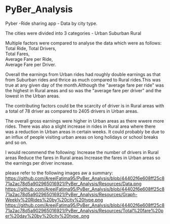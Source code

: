 # PyBer_Analysis
Pyber -Ride sharing app - Data by city type.

The cities were divided into 3 categories -
Urban
Suburban
Rural

Multiple factors were compared to analyse the data which were as follows:
Total Ride,
Total Drivers,    
Total Fares,    
Average Fare per Ride,    
Average Fare per Driver.

Overall the earnings from Urban rides had roughly double  earnings as that from Suburban rides and thrice as much compared to Rural rides.This was true at any given day of the month.Although the "average fare per ride" was the highest in Rural areas and so was the "average fare per driver" and the lowest in the Urban areas.


The contributing factors could be the scarcity of driver is in Rural areas with a total of 78 driver as compared to 2405 drivers in Urban areas.

The overall gross earnings were higher in Urban areas as there wwere more rides.
There was also a slight increase in rides in Rural area where there was a reduction in Urban areas in certain weeks. It could probably be due to an influx of people visiting urban areas on long holidays or school breaks and so on.

I would recommend the following:
Increase the number of drivers in Rural areas
Reduce the fares in Rural areas
Increase the fares in Urban areas so the earnings per driver increase.

please refer to the following images aw a summary:
https://github.com/AreejFatima95/PyBer_Analysis/blob/44402f6e608ff25c871a2ac78d5a902965016921/PyBer_Analysis/Resources/Data.png
https://github.com/AreejFatima95/PyBer_Analysis/blob/44402f6e608ff25c871a2ac78d5a902965016921/PyBer_Analysis/Resources/Graph-Weekly%20Rides%20by%20city%20type.png
https://github.com/AreejFatima95/PyBer_Analysis/blob/44402f6e608ff25c871a2ac78d5a902965016921/PyBer_Analysis/Resources/Total%20fare%20per%20day%20by%20city%20type..png

